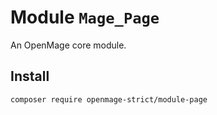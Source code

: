 # Module `Mage_Page`

An OpenMage core module.

## Install

``` bash
composer require openmage-strict/module-page
```


